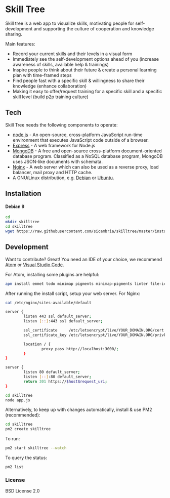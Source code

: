 # Skill Tree

Skill tree is a web app to visualize skills, motivating people for self-development and supporting the culture of cooperation and knowledge sharing.

Main features:

  - Record your current skills and their levels in a visual form
  - Immediately see the self-development options ahead of you (increase awareness of skills, available help & trainings)
  - Inspire people to think about their future & create a personal learning plan with time-framed steps
  - Find people fast with a specific skill & willingness to share their knowledge (enhance collaboration)
  - Making it easy to offer/request training for a specific skill and a specific skill level (build p2p training culture)

## Tech

Skill Tree needs the following components to operate:

* [node.js] - An open-source, cross-platform JavaScript run-time environment that executes JavaScript code outside of a browser.
* [Express] - A web framework for Node.js
* [MongoDB] - A free and open-source cross-platform document-oriented database program. Classified as a NoSQL database program, MongoDB uses JSON-like documents with schemata.
* [Nginx] - A web server which can also be used as a reverse proxy, load balancer, mail proxy and HTTP cache.
* A GNU/Linux distribution, e.g. [Debian] or [Ubuntu].

## Installation

#### Debian 9

```sh
cd
mkdir skilltree
cd skilltree
wget https://raw.githubusercontent.com/sicambria/skilltree/master/install/skilltree_install_debian9.sh ; chmod +x skilltree_install_debian9.sh ; ./skilltree_install_debian9.sh
```

## Development

Want to contribute? Great!
You need an IDE of your choice, we recommend [Atom] or [Visual Studio Code].

For Atom, installing some plugins are helpful:

```sh
apm install emmet todo minimap pigments minimap-pigments linter file-icons git-diff atom-beautify ask-stack highlight-selected
```
After running the install script, setup your web server.
For Nginx:

```sh
cat /etc/nginx/sites-available/default
```

```sh
server {
        listen 443 ssl default_server;
        listen [::]:443 ssl default_server;

        ssl_certificate     /etc/letsencrypt/live/YOUR_DOMAIN.ORG/cert.pem;
        ssl_certificate_key /etc/letsencrypt/live/YOUR_DOMAIN.ORG/privkey.pem;

        location / {
                proxy_pass http://localhost:3000/;
        }
}

server {
        listen 80 default_server;
        listen [::]:80 default_server;
        return 301 https://$host$request_uri;
}
```

```sh
cd skilltree
node app.js
```

Alternatively, to keep up with changes automatically, install & use PM2 (recommended):
```sh
cd skilltree
pm2 create skilltree
```
To run:
```sh
pm2 start skilltree --watch
```
To query the status:
```sh
pm2 list
```

### License

BSD License 2.0


[//]: # (These are reference links used in the body of this note and get stripped out when the markdown processor does its job. There is no need to format nicely because it shouldn't be seen. Thanks SO - https://stackoverflow.com/questions/4823468/store-comments-in-markdown-syntax)

   [node.js]: <https://nodejs.org>
   [MongoDB]: <https://www.mongodb.com/>
   [Express]: <https://expressjs.com/>
   [Nginx]: <https://www.nginx.com/>
   [Visual Studio Code]: <https://code.visualstudio.com/>
   [Atom]: <https://github.com/atom/atom>
   [Debian]: <https://www.debian.org/>
   [Ubuntu]: <https://www.ubuntu.com/>
